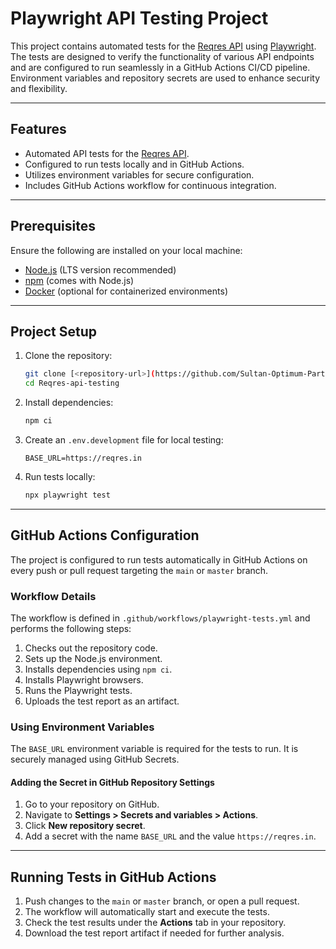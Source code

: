 # Playwright API Testing Project

This project contains automated tests for the [Reqres API](https://reqres.in/) using [Playwright](https://playwright.dev/). The tests are designed to verify the functionality of various API endpoints and are configured to run seamlessly in a GitHub Actions CI/CD pipeline. Environment variables and repository secrets are used to enhance security and flexibility.

---

## Features
- Automated API tests for the [Reqres API](https://reqres.in/).
- Configured to run tests locally and in GitHub Actions.
- Utilizes environment variables for secure configuration.
- Includes GitHub Actions workflow for continuous integration.

---

## Prerequisites

Ensure the following are installed on your local machine:
- [Node.js](https://nodejs.org/) (LTS version recommended)
- [npm](https://www.npmjs.com/) (comes with Node.js)
- [Docker](https://www.docker.com/) (optional for containerized environments)

---

## Project Setup

1. Clone the repository:
   ```bash
   git clone [<repository-url>](https://github.com/Sultan-Optimum-Partners/Reqres-api-testing
   cd Reqres-api-testing
   ```

2. Install dependencies:
   ```bash
   npm ci
   ```

3. Create an `.env.development` file for local testing:
   ```env
   BASE_URL=https://reqres.in
   ```

4. Run tests locally:
   ```bash
   npx playwright test
   ```

---

## GitHub Actions Configuration

The project is configured to run tests automatically in GitHub Actions on every push or pull request targeting the `main` or `master` branch.

### Workflow Details
The workflow is defined in `.github/workflows/playwright-tests.yml` and performs the following steps:
1. Checks out the repository code.
2. Sets up the Node.js environment.
3. Installs dependencies using `npm ci`.
4. Installs Playwright browsers.
5. Runs the Playwright tests.
6. Uploads the test report as an artifact.

### Using Environment Variables
The `BASE_URL` environment variable is required for the tests to run. It is securely managed using GitHub Secrets.

#### Adding the Secret in GitHub Repository Settings
1. Go to your repository on GitHub.
2. Navigate to **Settings > Secrets and variables > Actions**.
3. Click **New repository secret**.
4. Add a secret with the name `BASE_URL` and the value `https://reqres.in`.

---

## Running Tests in GitHub Actions
1. Push changes to the `main` or `master` branch, or open a pull request.
2. The workflow will automatically start and execute the tests.
3. Check the test results under the **Actions** tab in your repository.
4. Download the test report artifact if needed for further analysis.



